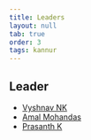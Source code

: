 ```yaml
---
title: Leaders
layout: null
tab: true
order: 3
tags: kannur
---
```


## Leader

* [Vyshnav NK](mailto:vyshnav.nadukkandy@owasp.org)
* [Amal Mohandas](mailto:amal.mohandas@owasp.org)
* [Prasanth K](mailto:prasanth.kunnaruvath@owasp.org)







<!-- Put whatever you like here: news, screenshots, features, supporters, or remove this file and don't use tabs at all. -->

